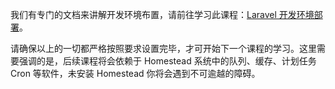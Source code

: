 我们有专门的文档来讲解开发环境布置，请前往学习此课程：[Laravel 开发环境部署](https://learnku.com/docs/laravel-development-environment/5.5)。

请确保以上的一切都严格按照要求设置完毕，才可开始下一个课程的学习。这里需要强调的是，后续课程将会依赖于 Homestead 系统中的队列、缓存、计划任务 Cron 等软件，未安装 Homestead 你将会遇到不可逾越的障碍。

